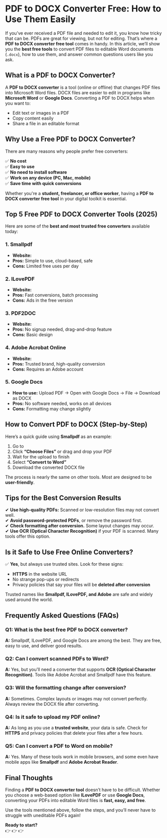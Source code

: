 # PDF to DOCX Converter Free: How to Use Them Easily  

If you’ve ever received a PDF file and needed to edit it, you know how tricky that can be. PDFs are great for viewing, but not for editing. That’s where a **PDF to DOCX converter free tool** comes in handy. In this article, we’ll show you the **best free tools** to convert PDF files to editable Word documents (`.docx`), how to use them, and answer common questions users like you ask.  

## What is a PDF to DOCX Converter?  

A **PDF to DOCX converter** is a tool (online or offline) that changes PDF files into Microsoft Word files. DOCX files are easier to edit in programs like **Microsoft Word** or **Google Docs**. Converting a PDF to DOCX helps when you want to:  

- Edit text or images in a PDF  
- Copy content easily  
- Share a file in an editable format  

## Why Use a Free PDF to DOCX Converter?  

There are many reasons why people prefer free converters:  

✅ **No cost**  
✅ **Easy to use**  
✅ **No need to install software**  
✅ **Work on any device (PC, Mac, mobile)**  
✅ **Save time with quick conversions**  

Whether you're a **student, freelancer, or office worker**, having a **PDF to DOCX converter free tool** in your digital toolkit is essential.  

## Top 5 Free PDF to DOCX Converter Tools (2025)  

Here are some of the **best and most trusted free converters** available today:  

### 1. **Smallpdf**  
- **Website:**  
- **Pros:** Simple to use, cloud-based, safe  
- **Cons:** Limited free uses per day  

### 2. **ILovePDF**  
- **Website:** 
- **Pros:** Fast conversions, batch processing  
- **Cons:** Ads in the free version  

### 3. **PDF2DOC**  
- **Website:**  
- **Pros:** No signup needed, drag-and-drop feature  
- **Cons:** Basic design  

### 4. **Adobe Acrobat Online**  
- **Website:** 
- **Pros:** Trusted brand, high-quality conversion  
- **Cons:** Requires an Adobe account  

### 5. **Google Docs**  
- **How to use:** Upload PDF → Open with Google Docs → File → Download as DOCX  
- **Pros:** No software needed, works on all devices  
- **Cons:** Formatting may change slightly  

## How to Convert PDF to DOCX (Step-by-Step)  

Here’s a quick guide using **Smallpdf** as an example:  

1. Go to 
2. Click **“Choose Files”** or drag and drop your PDF  
3. Wait for the upload to finish  
4. Select **“Convert to Word”**  
5. Download the converted DOCX file  

The process is nearly the same on other tools. Most are designed to be **user-friendly**.  

## Tips for the Best Conversion Results  

✔ **Use high-quality PDFs:** Scanned or low-resolution files may not convert well.  
✔ **Avoid password-protected PDFs**, or remove the password first.  
✔ **Check formatting after conversion.** Some layout changes may occur.  
✔ **Use OCR (Optical Character Recognition)** if your PDF is scanned. Many tools offer this option.  

## Is it Safe to Use Free Online Converters?  

✅ **Yes**, but always use trusted sites. Look for these signs:  

- **HTTPS** in the website URL  
- No strange pop-ups or redirects  
- Privacy policies that say your files will be **deleted after conversion**  

Trusted names like **Smallpdf, ILovePDF, and Adobe** are safe and widely used around the world.  

## Frequently Asked Questions (FAQs)  

### **Q1: What is the best free PDF to DOCX converter?**  
**A:** Smallpdf, ILovePDF, and Google Docs are among the best. They are free, easy to use, and deliver good results.  

### **Q2: Can I convert scanned PDFs to Word?**  
**A:** Yes, but you'll need a converter that supports **OCR (Optical Character Recognition)**. Tools like Adobe Acrobat and Smallpdf have this feature.  

### **Q3: Will the formatting change after conversion?**  
**A:** Sometimes. Complex layouts or images may not convert perfectly. Always review the DOCX file after converting.  

### **Q4: Is it safe to upload my PDF online?**  
**A:** As long as you use a **trusted website**, your data is safe. Check for **HTTPS** and privacy policies that delete your files after a few hours.  

### **Q5: Can I convert a PDF to Word on mobile?**  
**A:** Yes. Many of these tools work in mobile browsers, and some even have mobile apps like **Smallpdf** and **Adobe Acrobat Reader**.  

## Final Thoughts  

Finding a **PDF to DOCX converter tool** doesn’t have to be difficult. Whether you choose a web-based option like **ILovePDF** or use **Google Docs**, converting your PDFs into editable Word files is **fast, easy, and free**.  

Use the tools mentioned above, follow the steps, and you’ll never have to struggle with uneditable PDFs again!  

**Ready to start?**  
👉 
👉 
👉 
